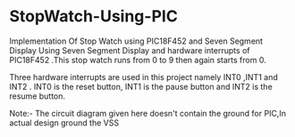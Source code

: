 # StopWatch-Using-PIC


Implementation Of Stop Watch using PIC18F452 and Seven Segment Display Using Seven Segment Display and hardware interrupts of PIC18F452 .This stop watch runs from 0 to 9 then again starts from 0.

Three hardware interrupts are used in this project namely INT0 ,INT1 and INT2 . INT0 is the reset button, INT1 is the pause button and INT2 is the resume button.


Note:- The circuit diagram given here doesn't contain the ground for PIC,In actual design ground the VSS

